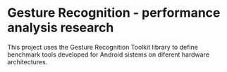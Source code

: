 Gesture Recognition - performance analysis research
===============

This project uses the Gesture Recognition Toolkit library to define benchmark tools developed for Android sistems on diferent hardware architectures.
